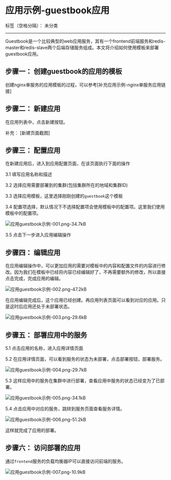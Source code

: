 ﻿# 应用示例-guestbook应用

标签（空格分隔）： 未分类

---

Guestbook是一个比较典型的web应用服务，其有一个frontend前端服务和redis-master和redis-slave两个后端存储服务组成。本文将介绍如何使用模板来部署guestbook应用。

## 步骤一： 创建guestbook的应用的模板

创建nginx单服务的应用模板的过程，可以参考[补充应用示例-nginx单服务应用链接]

## 步骤二： 新建应用

在应用列表中，点击新建按钮。

补充： [新建页面截图]

## 步骤三： 配置应用

在新建应用后，进入到应用配置页面，在该页面执行下面的操作

3.1 填写应用名称和描述

3.2 选择应用需要部署到的集群(包括集群所在的地域和集群ID)

3.3 选择应用模板，这里选择刚刚创建的`guestbook`这个模板

3.4 配置项选择，默认情况下不选择配置项会使用模板中的配置项。这里我们使用模板中的配置项。

![应用guestbook示例-001.png-34.7kB][1]

3.5 点击下一步进入应用编辑操作

## 步骤四： 编辑应用

在应用编辑操作中，可以更加应用的需要对模板中的内容和配置文件的内容进行修改。因为我们在模板中已经将内容已经编辑好了，不再需要额外的修改，所以直接点击完成，完成应用的编辑。

![应用guestbook示例-002.png-47.2kB][2]

在应用编辑完成后，这个应用已经创建。再应用列表页面可以看到对应的应用。只是这时后应用还处于未部署状态。

![应用guestbook示例-003.png-29.6kB][3]

## 步骤五： 部署应用中的服务

5.1 点击应用的名称，进入应用详情页面

5.2 在应用详情页面，可以看到服务的状态为未部署，点击部署按钮，部署服务。

![应用guestbook示例-004.png-29.7kB][4]

5.3 这样应用中的服务在集群中进行部署，查看应用中服务的状态已经变为了已部署。

![应用guestbook示例-005.png-34.1kB][5]

5.4 点击应用中对应的服务，跳转到服务页面查看服务详情。

![应用guestbook示例-006.png-51.2kB][6]

这样就完成了应用的部署。

## 步骤六： 访问部署的应用

通过`frontend`服务的负载均衡器IP可以直接访问前端的服务。

![应用guestbook示例-007.png-10.9kB][7]

  [1]: http://static.zybuluo.com/yan234280533/zpaoi8v7n7nr0fmfkf0v33an/%E5%BA%94%E7%94%A8guestbook%E7%A4%BA%E4%BE%8B-001.png
  [2]: http://static.zybuluo.com/yan234280533/nm7x9dtdmlpygt21c0aja9v4/%E5%BA%94%E7%94%A8guestbook%E7%A4%BA%E4%BE%8B-002.png
  [3]: http://static.zybuluo.com/yan234280533/7kcevpu07qlzlkddyxc15kmr/%E5%BA%94%E7%94%A8guestbook%E7%A4%BA%E4%BE%8B-003.png
  [4]: http://static.zybuluo.com/yan234280533/mdbe0nsjegm087eir7a6ssbj/%E5%BA%94%E7%94%A8guestbook%E7%A4%BA%E4%BE%8B-004.png
  [5]: http://static.zybuluo.com/yan234280533/0b4y53777evzqp9y9xftj1em/%E5%BA%94%E7%94%A8guestbook%E7%A4%BA%E4%BE%8B-005.png
  [6]: http://static.zybuluo.com/yan234280533/tbrtvxhxi1ysqix10ctilwfu/%E5%BA%94%E7%94%A8guestbook%E7%A4%BA%E4%BE%8B-006.png
  [7]: http://static.zybuluo.com/yan234280533/unlkndoo6yvw0k3udwz5rf8z/%E5%BA%94%E7%94%A8guestbook%E7%A4%BA%E4%BE%8B-007.png